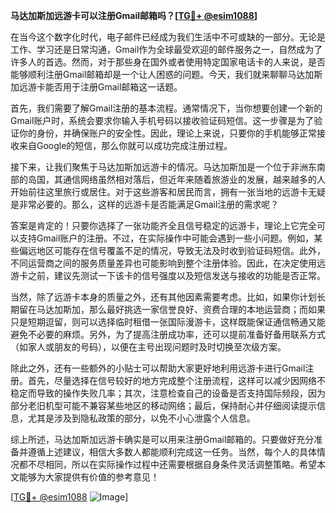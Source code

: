 **马达加斯加远游卡可以注册Gmail邮箱吗？[[TG💪+ @esim1088](https://t.me/s/esim1088)]**

在当今这个数字化时代，电子邮件已经成为我们生活中不可或缺的一部分。无论是工作、学习还是日常沟通，Gmail作为全球最受欢迎的邮件服务之一，自然成为了许多人的首选。然而，对于那些身在国外或者使用特定国家电话卡的人来说，是否能够顺利注册Gmail邮箱却是一个让人困惑的问题。今天，我们就来聊聊马达加斯加远游卡能否用于注册Gmail邮箱这一话题。

首先，我们需要了解Gmail注册的基本流程。通常情况下，当你想要创建一个新的Gmail账户时，系统会要求你输入手机号码以接收验证码短信。这一步骤是为了验证你的身份，并确保账户的安全性。因此，理论上来说，只要你的手机能够正常接收来自Google的短信，那么你就可以成功完成注册过程。

接下来，让我们聚焦于马达加斯加远游卡的情况。马达加斯加是一个位于非洲东南部的岛国，其通信网络虽然相对落后，但近年来随着旅游业的发展，越来越多的人开始前往这里旅行或居住。对于这些游客和居民而言，拥有一张当地的远游卡无疑是非常必要的。那么，这样的远游卡是否能满足Gmail注册的需求呢？

答案是肯定的！只要你选择了一张功能齐全且信号稳定的远游卡，理论上它完全可以支持Gmail账户的注册。不过，在实际操作中可能会遇到一些小问题。例如，某些偏远地区可能存在信号覆盖不足的情况，导致无法及时收到验证码短信。此外，不同运营商之间的服务质量差异也可能影响到整个注册体验。因此，在决定使用远游卡之前，建议先测试一下该卡的信号强度以及短信发送与接收的功能是否正常。

当然，除了远游卡本身的质量之外，还有其他因素需要考虑。比如，如果你计划长期留在马达加斯加，那么最好挑选一家信誉良好、资费合理的本地运营商；而如果只是短期逗留，则可以选择临时租借一张国际漫游卡，这样既能保证通信畅通又能避免不必要的麻烦。另外，为了提高注册成功率，还可以提前准备好备用联系方式（如家人或朋友的号码），以便在主号出现问题时及时切换至次级方案。

除此之外，还有一些额外的小贴士可以帮助大家更好地利用远游卡进行Gmail注册。首先，尽量选择在信号较好的地方完成整个注册流程，这样可以减少因网络不稳定而导致的操作失败几率；其次，注意检查自己的设备是否支持国际频段，因为部分老旧机型可能不兼容某些地区的移动网络；最后，保持耐心并仔细阅读提示信息，尤其是涉及到隐私政策的部分，以免不小心泄露个人信息。

综上所述，马达加斯加远游卡确实是可以用来注册Gmail邮箱的。只要做好充分准备并遵循上述建议，相信大多数人都能顺利完成这一任务。当然，每个人的具体情况都不尽相同，所以在实际操作过程中还需要根据自身条件灵活调整策略。希望本文能够为大家提供有价值的参考意见！

[[TG💪+ @esim1088](https://t.me/s/esim1088) ![Image](https://i.postimg.cc/4NQfJmqS/Snipaste-2025-05-13-00-14-12.png)]